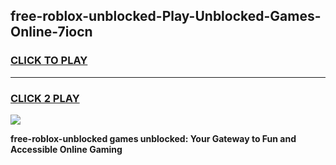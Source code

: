 
## free-roblox-unblocked-Play-Unblocked-Games-Online-7iocn
<h3>
<a href="https://premium76.site?title=free-roblox-unblocked&ref=25A">CLICK TO PLAY</a></h3>
<hr>

<h3>
<a href="https://premium76.site?title=free-roblox-unblocked&ref=25A">CLICK 2 PLAY</a>
  
</h3>

<a href="https://premium76.site?title=free-roblox-unblocked&ref=25A"><img src="https://clearcache.store/games.png"></a>


**free-roblox-unblocked games unblocked: Your Gateway to Fun and Accessible Online Gaming**
